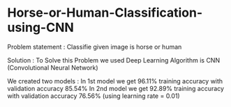 # Horse-or-Human-Classification-using-CNN
Problem statement :
Classifie given image is horse or human 

Solution :
To Solve this Problem we used Deep Learning Algorithm is CNN (Convolutional Neural Network)

We created two models :
In 1st model we get 96.11% training accuracy with validation accuracy 85.54%
In 2nd model we get 92.89% training accuracy with validation accuracy 76.56% (using learning rate = 0.01)
